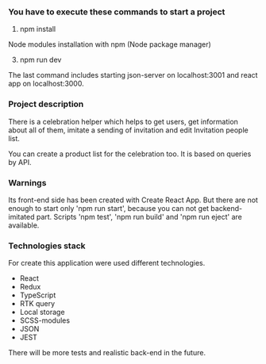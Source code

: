 ### You have to execute these commands to start a project

1. npm install

Node modules installation with npm (Node package manager)

3. npm run dev 

The last command includes starting json-server on localhost:3001 and react app on localhost:3000.

### Project description

There is a celebration helper which helps to get users, get information about all of them, 
imitate a sending of invitation and edit Invitation people list.

You can create a product list for the celebration too. It is based on queries by API.

### Warnings

Its front-end side has been created with Create React App. But there are not enough to start only 'npm run start', 
because you can not get backend-imitated part. Scripts 'npm test', 'npm run build' and 'npm run eject' are available.

### Technologies stack

For create this application were used different technologies.

- React
- Redux
- TypeScript
- RTK query
- Local storage
- SCSS-modules
- JSON
- JEST

There will be more tests and realistic back-end in the future.